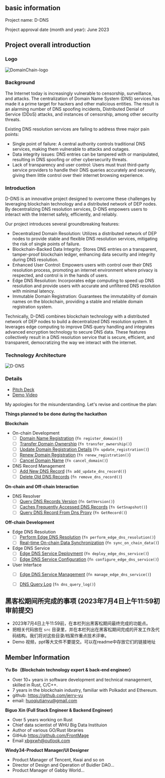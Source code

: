 ## basic information

Project name: D-DNS  

Project approval date (month and year): June 2023

## Project overall introduction
### Logo
![DomainChain-logo](./resource/DDNS.svg)

### Background
The Internet today is increasingly vulnerable to censorship, surveillance, and attacks. The centralization of Domain Name System (DNS) services has made it a prime target for hackers and other malicious entities. The result is an alarming number of DNS spoofing incidents, Distributed Denial of Service (DDoS) attacks, and instances of censorship, among other security threats. 

Existing DNS resolution services are failing to address three major pain points: 

- Single point of failure: A central authority controls traditional DNS services, making them vulnerable to attacks and outages.
- Data integrity issues: DNS entries can be tampered with or manipulated, resulting in DNS spoofing or other cybersecurity threats. 
- Lack of transparency and user control: Users must trust third-party service providers to handle their DNS queries accurately and securely, giving them little control over their internet browsing experience. 

### Introduction
D-DNS is an innovative project designed to overcome these challenges by leveraging blockchain technology and a distributed network of DEP nodes. By decentralizing DNS resolution services, D-DNS empowers users to interact with the Internet safely, efficiently, and reliably. 

Our project introduces several groundbreaking features: 

- Decentralized Domain Resolution: Utilizes a distributed network of DEP nodes to provide stable and flexible DNS resolution services, mitigating the risk of single points of failure.
- Blockchain-Backed Data Integrity: Stores DNS entries on a transparent, tamper-proof blockchain ledger, enhancing data security and integrity during DNS resolution.
- Enhanced User Control: Empowers users with control over their DNS resolution process, promoting an internet environment where privacy is respected, and control is in the hands of users.
- Edge DNS Resolution: Incorporates edge computing to speed up DNS resolution and provide users with accurate and unfiltered DNS resolution with minimal latency.
- Immutable Domain Registration: Guarantees the immutability of domain names on the blockchain, providing a stable and reliable domain registration system.

Technically, D-DNS combines blockchain technology with a distributed network of DEP nodes to build a decentralized DNS resolution system. It leverages edge computing to improve DNS query handling and integrates advanced encryption technology to secure DNS data. These features collectively result in a DNS resolution service that is secure, efficient, and transparent, democratizing the way we interact with the internet.

### Technology Architecture
![D-DNS](./resource/ddns_process.jpg)
### Details
- [Pitch Deck](https://drive.google.com)
- [Demo Video](https://drive.google.com)

My apologies for the misunderstanding. Let's revise and continue the plan:

**Things planned to be done during the hackathon**

**Blockchain**

- On-chain Development
   - [ ] [Domain Name Registration](https://github.com/parity-asia/hackathon-2023-summer/blob/main/projects/33-D-Dns/src/dep-dns-chain/pallets/dep-dns/src/lib.rs#L147) (`fn register_domain()`)
   - [ ] [Transfer Domain Ownership](https://github.com/parity-asia/hackathon-2023-summer/blob/main/projects/33-D-Dns/src/dep-dns-chain/pallets/dep-dns/src/lib.rs#L181C2-L181C2) (`fn transfer_ownership()`)
   - [ ] [Update Domain Registration Details](https://github.com/parity-asia/hackathon-2023-summer/blob/main/projects/33-D-Dns/src/dep-dns-chain/pallets/dep-dns/src/lib.rs#L229C10-L229C29) (`fn update_registration()`)
   - [ ] [Renew Domain Registration](https://github.com/parity-asia/hackathon-2023-summer/blob/main/projects/33-D-Dns/src/dep-dns-chain/pallets/dep-dns/src/lib.rs#L202) (`fn renew_registration()`)
   - [ ] [Cancel Domain Name](https://github.com/parity-asia/hackathon-2023-summer/blob/main/projects/33-D-Dns/src/dep-dns-chain/pallets/dep-dns/src/lib.rs#L255C10-L255C23) (`fn cancel_domain()`)

- DNS Record Management
   - [ ] [Add New DNS Record](https://github.com/parity-asia/hackathon-2023-summer/blob/main/projects/33-D-Dns/src/dep-dns-chain/pallets/dep-dns/src/lib.rs#L273) (`fn add_update_dns_record()`)
   - [ ] [Delete Old DNS Records](https://github.com/parity-asia/hackathon-2023-summer/blob/main/projects/33-D-Dns/src/dep-dns-chain/pallets/dep-dns/src/lib.rs#L297C10-L297C27) (`fn remove_dns_record()`)

**On-chain and Off-chain Interaction**

- DNS Resolver
   - [ ] [Query DNS Records Version](https://github.com/parity-asia/hackathon-2023-summer/blob/main/projects/33-D-Dns/src/dns-proxy/server.go#L72C24-L72C34) (`fn GetVersion()`)
   - [ ] [Caches Frequently Accessed DNS Records](https://github.com/parity-asia/hackathon-2023-summer/blob/main/projects/33-D-Dns/src/dns-proxy/server.go#L90C24-L90C35) (`fn GetSnapshot()`)
   - [ ] [Query DNS Record From Dns Proxy](https://github.com/parity-asia/hackathon-2023-summer/blob/main/projects/33-D-Dns/src/dns-proxy/server.go#L48C24-L48C33) (`fn GetRecord()`)

**Off-chain Development**

- Edge DNS Resolution
   - [ ] [Perform Edge DNS Resolution](https://github.com/AegisResolve/hackathon-2023-summer/blob/main/teams/AegisResolve/src/aegisresolve-node/pallets/dns/src/lib.rs#L600) (`fn perform_edge_dns_resolution()`)
   - [ ] [Real-time On-chain Data Synchronization](https://github.com/AegisResolve/hackathon-2023-summer/blob/main/teams/AegisResolve/src/aegisresolve-node/pallets/dns/src/lib.rs#L625) (`fn sync_on_chain_data()`)

- Edge DNS Service
   - [ ] [Edge DNS Service Deployment](https://github.com/AegisResolve/hackathon-2023-summer/blob/main/teams/AegisResolve/src/aegisresolve-node/pallets/dns/src/lib.rs#L650) (`fn deploy_edge_dns_service()`)
   - [ ] [Edge DNS Service Configuration](https://github.com/AegisResolve/hackathon-2023-summer/blob/main/teams/AegisResolve/src/aegisresolve-node/pallets/dns/src/lib.rs#L675) (`fn configure_edge_dns_service()`)

- User Interface
   - [ ] [Edge DNS Service Management](https://github.com/AegisResolve/hackathon-2023-summer/blob/main/teams/AegisResolve/src/aegisresolve-node/pallets/dns/src/lib.rs#L700) (`fn manage_edge_dns_service()`)
   - [ ] [DNS Query Log](https://github.com/AegisResolve/hackathon-2023-summer/blob/main/teams/AegisResolve/src/aegisresolve-node/pallets/dns/src/lib.rs#L725) (`fn dns_query_log()`)


## 黑客松期间所完成的事项 (2023年7月4日上午11:59初审前提交)

- 2023年7月4日上午11:59前，在本栏列出黑客松期间最终完成的功能点。
- 把相关代码放在 `src` 目录里，并在本栏列出在黑客松期间完成的开发工作及代码结构。我们将对这些目录/档案作重点技术评审。
- Demo 视频，ppt等大文件不要提交。可以在readme中存放它们的链接地址

## Member Information

**Yu Bo（Blockchain technology expert & back-end engineer）**  
- Over 10+ years in software development and technical management, skilled in Rust, C/C++.
- 7 years in the blockchain industry, familiar with Polkadot and Ethereum.
- github: https://github.com/jerry-yu
- email: huoqiutianyu@gmail.com

**Biguo Xin (Full Stack Engineer & Backend Engineer)**  
- Over 5 years working on Rust
- Chief data scientist of WHU Big Data Instituion
- Author of various GO/Rust libraries
- GitHub https://github.com/FrontMage
- Email xbgxwh@outlook.com

**Windy34-Product Manager/UI Designer**
- Product Manager of Tencent, Kwai and so on
- Director of Design and Operation of Buidler DAO…
- Product Manager of Gabby World…
